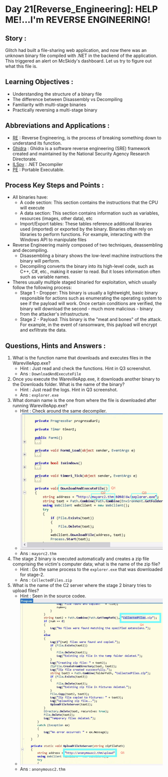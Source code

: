# Day 21[Reverse_Engineering]: HELP ME!...I'm REVERSE ENGINEERING!

## Story :
Glitch had built a file-sharing web application, and now there was an unknown binary file compiled with .NET in the backend of the application. This triggered an alert on McSkidy's dashboard. Let us try to figure out what this file is.

## Learning Objectives : 
- Understanding the structure of a binary file 
- The difference between Disassembly vs Decompiling
- Familiarity with multi-stage binaries
- Practically reversing a  multi-stage binary

## Abbreviations and Applications :
- [RE](https://www.eccouncil.org/cybersecurity-exchange/ethical-hacking/malware-reverse-engineering/) : Reverse Engineering, is the process of breaking something down to understand its function.
- [Ghidra](https://ghidra-sre.org/) : Ghidra is a software reverse engineering (SRE) framework created and maintained by the National Security Agency Research Directorate. 
- [ILSpy](https://github.com/icsharpcode/ILSpy) : .NET Decompiler
- [PE](https://learn.microsoft.com/en-us/windows/win32/debug/pe-format) : Portable Executable.

## Process Key Steps and Points :
- All binaries have:
  - A code section: This section contains the instructions that the CPU will execute
  - A data section: This section contains information such as variables, resources (images, other data), etc
  - Import/Export tables: These tables reference additional libraries used (imported) or exported by the binary. Binaries often rely on libraries to perform functions. For example, interacting with the Windows API to manipulate files
- Reverse Engineering mainly composed of two techniques, deassembling and decompiling.
  - Disassembling a binary shows the low-level machine instructions the binary will perform.
  - Decompiling converts the binary into its high-level code, such as C++, C#, etc., making it easier to read. But it loses information often such as variable names.
- Theres usually multiple staged binaried for exploitation, which usually follow the following process:
  - Stage 1 - Dropper: This binary is usually a lightweight, basic binary responsible for actions such as enumerating the operating system to see if the payload will work. Once certain conditions are verified, the binary will download the second - much more malicious - binary from the attacker's infrastructure.
  - Stage 2 - Payload: This binary is the "meat and bones" of the attack. For example, in the event of ransomware, this payload will encrypt and exfiltrate the data.

## Questions, Hints and Answers :
1. What is the function name that downloads and executes files in the WarevilleApp.exe? 
   - Hint : Just read and check the functions. Hint in Q3 screenshot.
   - Ans : `DownloadAndExecuteFile`
2. Once you execute the WarevilleApp.exe, it downloads another binary to the Downloads folder. What is the name of the binary?
   - Hint : Just read the logs. Hint in Q3 screenshot.
   - Ans : `explorer.exe`
3. What domain name is the one from where the file is downloaded after running WarevilleApp.exe? 
   - Hint : Check around the same decompiler.
   - ![func](/Screenshots/D21Q123.png)
   - Ans : `mayorc2.thm`
4. The stage 2 binary is executed automatically and creates a zip file comprising the victim's computer data; what is the name of the zip file? 
   - Hint : Do the same process to the `explorer.exe` that was downloaded for stage-2.
   - Ans : `CollectedFiles.zip`
5. What is the name of the C2 server where the stage 2 binary tries to upload files?
   - Hint : Seen in the source codee.
   - ![c2server](/Screenshots/D21Q45.png)
   - Ans : `anonymousc2.thm`
